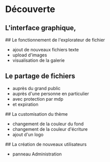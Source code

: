 # Découverte

## L'interface graphique,



## Le fonctionnement de l'explorateur de fichier

- ajout de nouveaux fichiers texte
- upload d'images
- visualisation de la galerie

## Le partage de fichiers

- auprès du grand public
- auprès d'une personne en particulier
- avec protection par mdp
- et expiration

## La customisation du thème
- changement de la couleur du fond
- changement de la couleur d'écriture
- ajout d'un logo

## La création de nouveaux utilisateurs

- panneau Administration